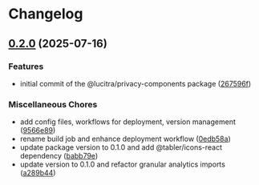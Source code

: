 # Changelog

## [0.2.0](https://github.com/lucitra/lucitra-privacy-components/compare/privacy-components-v0.1.0...privacy-components-v0.2.0) (2025-07-16)


### Features

* initial commit of the @lucitra/privacy-components package ([267596f](https://github.com/lucitra/lucitra-privacy-components/commit/267596f11b8761292d8c9f5176e7b245328a1a0d))


### Miscellaneous Chores

* add config files, workflows for deployment, version management ([9566e89](https://github.com/lucitra/lucitra-privacy-components/commit/9566e891adbcaebfd2066aa5f5e5550b50f97826))
* rename build job and enhance deployment workflow ([0edb58a](https://github.com/lucitra/lucitra-privacy-components/commit/0edb58a1fad2a0cd85a6afa2f815008239658318))
* update package version to 0.1.0 and add @tabler/icons-react dependency ([babb79e](https://github.com/lucitra/lucitra-privacy-components/commit/babb79ec29be9806085032577ebc3d0ab3a9b001))
* update version to 0.1.0 and refactor granular analytics imports ([a289b44](https://github.com/lucitra/lucitra-privacy-components/commit/a289b44a37e186b3f1a311b5c0a7e228c4bdc0c2))
